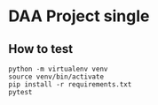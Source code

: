 # DAA Project single

## How to test

```
python -m virtualenv venv
source venv/bin/activate
pip install -r requirements.txt
pytest
```